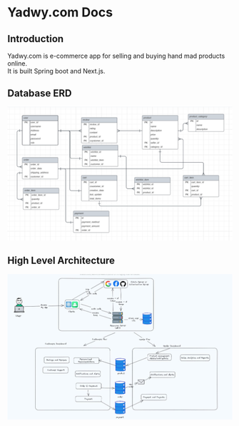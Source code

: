 # Yadwy.com Docs
## Introduction
Yadwy.com is e-commerce app for selling and buying hand mad products online.  
It is built Spring boot and Next.js.

## Database ERD
![yadwy-erd.png](yadwy-erd.png)

## High Level Architecture
![high-level-design.jpg](high-level-design.jpg)